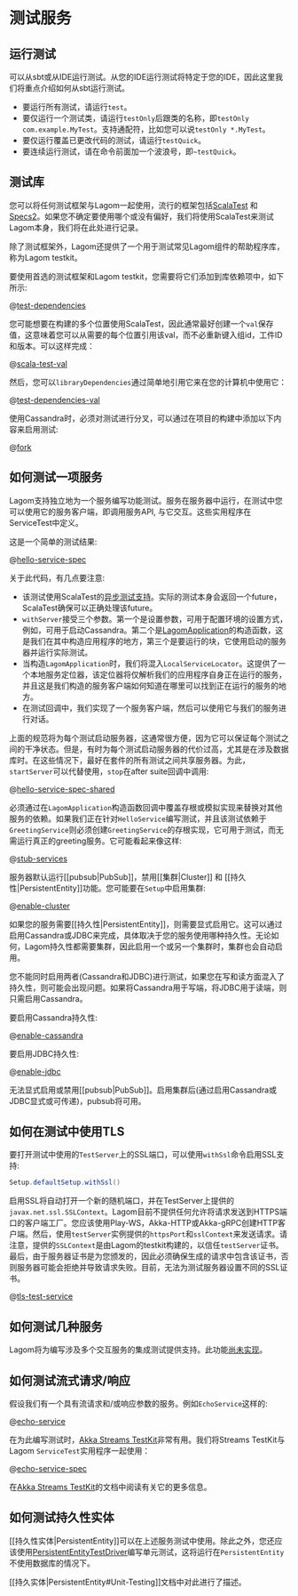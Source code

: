 # 测试服务

## 运行测试

可以从sbt或从IDE运行测试。从您的IDE运行测试将特定于您的IDE，因此这里我们将重点介绍如何从sbt运行测试。

* 要运行所有测试，请运行`test`。
* 要仅运行一个测试类，请运行`testOnly`后跟类的名称，即`testOnly com.example.MyTest`。支持通配符，比如您可以说`testOnly *.MyTest`。
* 要仅运行覆盖已更改代码的测试，请运行`testQuick`。
* 要连续运行测试，请在命令前面加一个波浪号，即`~testQuick`。

## 测试库

您可以将任何测试框架与Lagom一起使用，流行的框架包括[ScalaTest](http://www.scalatest.org/) 和 [Specs2](https://etorreborre.github.io/specs2/)。如果您不确定要使用哪个或没有偏好，我们将使用ScalaTest来测试Lagom本身，我们将在此处进行记录。

除了测试框架外，Lagom还提供了一个用于测试常见Lagom组件的帮助程序库，称为Lagom testkit。

要使用首选的测试框架和Lagom testkit，您需要将它们添加到库依赖项中，如下所示:

@[test-dependencies](code/testing-services.sbt)

您可能想要在构建的多个位置使用ScalaTest，因此通常最好创建一个`val`保存值，这意味着您可以从需要的每个位置引用该val，而不必重新键入组id，工件ID和版本。可以这样完成：

@[scala-test-val](code/testing-services.sbt)

然后，您可以`libraryDependencies`通过简单地引用它来在您的计算机中使用它：

@[test-dependencies-val](code/testing-services.sbt)

使用Cassandra时，必须对测试进行分叉，可以通过在项目的构建中添加以下内容来启用测试:

@[fork](code/testing-services.sbt)

## 如何测试一项服务

Lagom支持独立地为一个服务编写功能测试。服务在服务器中运行，在测试中您可以使用它的服务客户端，即调用服务API, 与它交互。这些实用程序在ServiceTest中定义。

这是一个简单的测试结果:

@[hello-service-spec](code/TestingServices.scala)

关于此代码，有几点要注意:

* 该测试使用ScalaTest的[异步测试支持](http://www.scalatest.org/user_guide/async_testing)。实际的测试本身会返回一个future，ScalaTest确保可以正确处理该future。
* `withServer`接受三个参数。第一个是设置参数，可用于配置环境的设置方式，例如，可用于启动Cassandra。第二个是[LagomApplication](api/com/lightbend/lagom/scaladsl/server/LagomApplication.html)的构造函数，这是我们在其中构造应用程序的地方，第三个是要运行的块，它使用启动的服务器并运行实际测试。
* 当构造`LagomApplication`时，我们将混入`LocalServiceLocator`。这提供了一个本地服务定位器，该定位器将仅解析我们的应用程序自身正在运行的服务，并且这是我们构造的服务客户端如何知道在哪里可以找到正在运行的服务的地方。
* 在测试回调中，我们实现了一个服务客户端，然后可以使用它与我们的服务进行对话。

上面的规范将为每个测试启动服务器，这通常很方便，因为它可以保证每个测试之间的干净状态。但是，有时为每个测试启动服务器的代价过高，尤其是在涉及数据库时。在这些情况下，最好在套件的所有测试之间共享服务器。为此，`startServer`可以代替使用，`stop`在after suite回调中调用:

@[hello-service-spec-shared](code/TestingServices.scala)

必须通过在`LagomApplication`构造函数回调中覆盖存根或模拟实现来替换对其他服务的依赖。如果我们正在针对`HelloService`编写测试，并且该测试依赖于`GreetingService`则必须创建`GreetingService`的存根实现，它可用于测试，而无需运行真正的greeting服务。它可能看起来像这样:

@[stub-services](code/TestingServices.scala)

服务器默认运行[[pubsub|PubSub]]，禁用[[集群|Cluster]] 和 [[持久性|PersistentEntity]]功能。您可能要在`Setup`中启用集群:

@[enable-cluster](code/TestingServices.scala)

如果您的服务需要[[持久性|PersistentEntity]]，则需要显式启用它。这可以通过启用Cassandra或JDBC来完成，具体取决于您的服务使用哪种持久性。无论如何，Lagom持久性都需要集群，因此启用一个或另一个集群时，集群也会自动启用。

您不能同时启用两者(Cassandra和JDBC)进行测试，如果您在写和读方面混入了持久性，则可能会出现问题。如果将Cassandra用于写端，将JDBC用于读端，则只需启用Cassandra。

要启用Cassandra持久性:

@[enable-cassandra](code/TestingServices.scala)

要启用JDBC持久性:

@[enable-jdbc](code/TestingServices.scala)

无法显式启用或禁用[[pubsub|PubSub]]。启用集群后(通过启用Cassandra或JDBC显式或可传递)，pubsub将可用。

## 如何在测试中使用TLS

要打开测试中使用的`TestServer`上的SSL端口，可以使用`withSsl`命令启用S​​SL支持:

```java
Setup.defaultSetup.withSsl()
```

启用S​​SL将自动打开一个新的随机端口，并在TestServer上提供的`javax.net.ssl.SSLContext`。Lagom目前不提供任何允许将请求发送到HTTPS端口的客户端工厂。您应该使用Play-WS，Akka-HTTP或Akka-gRPC创建HTTP客户端。然后，使用`testServer`实例提供的`httpsPort`和`sslContext`来发送请求。请注意，提供的`SSLContext`是由Lagom的testkit构建的，以信任`testServer`证书。最后，由于服务器证书是为您颁发的，因此必须确保生成的请求中包含该证书，否则服务器可能会拒绝并导致请求失败。目前，无法为测试服务器设置不同的SSL证书。

@[tls-test-service](../../../../../testkit/scaladsl/src/test/scala/com/lightbend/lagom/scaladsl/testkit/TestOverTlsSpec.scala)




## 如何测试几种服务

Lagom将为编写涉及多个交互服务的集成测试提供支持。此功能[尚未实现](https://github.com/lagom/lagom/issues/38)。

## 如何测试流式请求/响应

假设我们有一个具有流请求和/或响应参数的服务。例如`EchoService`这样的:

@[echo-service](code/TestingServices.scala)

在为此编写测试时，[Akka Streams TestKit](https://doc.akka.io/docs/akka/2.6/stream/stream-testkit.html?language=scala#streams-testkit)非常有用。我们将Streams TestKit与Lagom `ServiceTest`实用程序一起使用：

@[echo-service-spec](code/TestingServices.scala)

在[Akka Streams TestKit](https://doc.akka.io/docs/akka/2.6/stream/stream-testkit.html?language=scala#streams-testkit)的文档中阅读有关它的更多信息。

## 如何测试持久性实体



[[持久性实体|PersistentEntity]]可以在上述服务测试中使用。除此之外，您还应该使用[PersistentEntityTestDriver](api/com/lightbend/lagom/scaladsl/testkit/PersistentEntityTestDriver.html)编写单元测试，这将运行在`PersistentEntity`不使用数据库的情况下。

[[持久实体|PersistentEntity#Unit-Testing]]文档中对此进行了描述。
